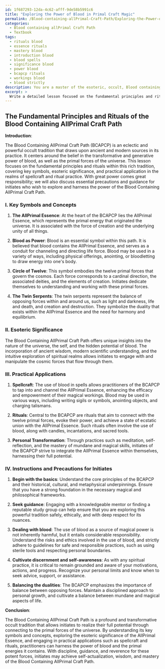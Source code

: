 ```yaml
---
id: 1f687293-12da-4c62-afff-9de58b5991c6
title: "Exploring the Power of Blood in Primal Craft Magic"
permalink: /Blood-containing-allPrimal-Craft-Path/Exploring-the-Power-of-Blood-in-Primal-Craft-Magic/
categories:
  - Blood containing allPrimal Craft Path
  - Textbook
tags:
  - rituals blood
  - essence rituals
  - mastery blood
  - introduction blood
  - blood spells
  - significance blood
  - power blood
  - bcapcp rituals
  - workings blood
  - blood strictly
description: You are a master of the esoteric, occult, Blood containing allPrimal Craft Path and education, you have written many textbooks on the subject in ways that provide students with rich and deep understanding of the subject. You are being asked to write textbook-like sections on a topic and you do it with full context, explainability, and reliability in accuracy to the true facts of the topic at hand, in a textbook style that a student would easily be able to learn from, in a rich, engaging, and contextual way. Always include relevant context (such as formulas and history), related concepts, and in a way that someone can gain deep insights from.
excerpt: > 
  Write a detailed lesson focused on the fundamental principles and rituals of the Blood containing allPrimal Craft Path within the occult tradition. Ensure to include information on the key symbols, its esoteric significance, and the practical application of this Path in the art of spellcraft and ritualistic practices. Provide instructions and precautions for initiates seeking to explore and harness the power within the Blood containing allPrimal Craft Path.
---
```


## The Fundamental Principles and Rituals of the Blood Containing AllPrimal Craft Path

**Introduction**:

The Blood Containing AllPrimal Craft Path (BCAPCP) is an eclectic and powerful occult tradition that draws upon ancient and modern sources in its practice. It centers around the belief in the transformative and generative power of blood, as well as the primal forces of the universe. This lesson focuses on the fundamental principles and rituals within this rich tradition, covering key symbols, esoteric significance, and practical application in the realms of spellcraft and ritual practice. With great power comes great responsibility; we will also discuss essential precautions and guidance for initiates who wish to explore and harness the power of the Blood Containing AllPrimal Craft Path.

### I. Key Symbols and Concepts

1. **The AllPrimal Essence**: At the heart of the BCAPCP lies the AllPrimal Essence, which represents the primal energy that originated the universe. It is associated with the force of creation and the underlying unity of all things.

2. **Blood as Power**: Blood is an essential symbol within this path. It is believed that blood contains the AllPrimal Essence, and serves as a conduit for channeling and directing life force. Blood may be used in a variety of ways, including physical offerings, anointing, or bloodletting to draw energy into one's body.

3. **Circle of Twelve**: This symbol embodies the twelve primal forces that govern the cosmos. Each force corresponds to a cardinal direction, the associated deities, and the elements of creation. Initiates dedicate themselves to understanding and working with these primal forces.

4. **The Twin Serpents**: The twin serpents represent the balance of opposing forces within and around us, such as light and darkness, life and death, and creation and destruction. They symbolize the duality that exists within the AllPrimal Essence and the need for harmony and equilibrium.

### II. Esoteric Significance

The Blood Containing AllPrimal Craft Path offers unique insights into the nature of the universe, the self, and the hidden potential of blood. The incorporation of ancient wisdom, modern scientific understanding, and the intuitive exploration of spiritual realms allows initiates to engage with and manipulate the cosmic forces that flow through them.

### III. Practical Applications

1. **Spellcraft**: The use of blood in spells allows practitioners of the BCAPCP to tap into and channel the AllPrimal Essence, enhancing the efficacy and empowerment of their magical workings. Blood may be used in various ways, including writing sigils or symbols, anointing objects, and charging talismans.

2. **Rituals**: Central to the BCAPCP are rituals that aim to connect with the twelve primal forces, evoke their power, and achieve a state of ecstatic union with the AllPrimal Essence. Such rituals often involve the use of blood, along with candles, incantations, and sacred tools.

3. **Personal Transformation**: Through practices such as meditation, self-reflection, and the mastery of mundane and magical skills, initiates of the BCAPCP strive to integrate the AllPrimal Essence within themselves, harnessing their full potential.

### IV. Instructions and Precautions for Initiates

1. **Begin with the basics**: Understand the core principles of the BCAPCP and their historical, cultural, and metaphysical underpinnings. Ensure that you have a strong foundation in the necessary magical and philosophical frameworks.

2. **Seek guidance**: Engaging with a knowledgeable mentor or finding a reputable study group can help ensure that you are exploring this powerful tradition safely, ethically, and with deep respect for its nuances.

3. **Dealing with blood**: The use of blood as a source of magical power is not inherently harmful, but it entails considerable responsibility. Understand the risks and ethics involved in the use of blood, and strictly adhere to guidelines for safe and responsible practices, such as using sterile tools and respecting personal boundaries.

4. **Cultivate discernment and self-awareness**: As with any spiritual practice, it is critical to remain grounded and aware of your motivations, actions, and progress. Recognize your personal limits and know when to seek advice, support, or assistance.

5. **Balancing the dualities**: The BCAPCP emphasizes the importance of balance between opposing forces. Maintain a disciplined approach to personal growth, and cultivate a balance between mundane and magical aspects of life.

**Conclusion**:

The Blood Containing AllPrimal Craft Path is a profound and transformative occult tradition that allows initiates to realize their full potential through connecting to the primal forces of the universe. By understanding its key symbols and concepts, exploring the esoteric significance of the AllPrimal Essence, and engaging in practical applications such as spellcraft and rituals, practitioners can harness the power of blood and the primal energies it contains. With discipline, guidance, and reverence for these potent forces, initiates may achieve self-actualization, wisdom, and mastery of the Blood Containing AllPrimal Craft Path.

